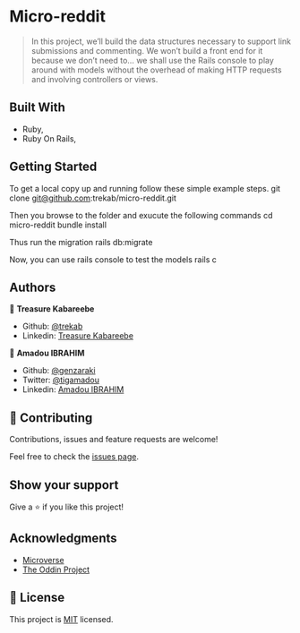 # Micro-reddit


> In this project, we’ll build the data structures necessary to support link submissions and commenting. We won’t build a front end for it because we don’t need to… we shall use the Rails console to play around with models without the overhead of making HTTP requests and involving controllers or views.


## Built With

- Ruby,
- Ruby On Rails,

## Getting Started

To get a local copy up and running follow these simple example steps.
    git clone git@github.com:trekab/micro-reddit.git

Then you browse to the folder and exucute the following commands
    cd micro-reddit
    bundle install

Thus run the migration
    rails db:migrate

Now, you can use rails console to test the models
    rails c


## Authors

👤 **Treasure Kabareebe**

- Github: [@trekab](https://github.com/trekab)
- Linkedin: [Treasure Kabareebe](https://www.linkedin.com/in/treasure-kabareebe/)

👤 **Amadou IBRAHIM**

- Github: [@genzaraki](https://github.com/genzaraki)
- Twitter: [@tigamadou](https://twitter.com/tigamadou)
- Linkedin: [Amadou IBRAHIM](https://www.linkedin.com/in/amadou-ibrahim-75769167/)

## 🤝 Contributing

Contributions, issues and feature requests are welcome!

Feel free to check the [issues page](issues/).

## Show your support

Give a ⭐️ if you like this project!

## Acknowledgments

- [Microverse](https://microverse.org)
- [The Oddin Project](https://www.theodinproject.com/courses/ruby-on-rails/)

## 📝 License

This project is [MIT](lic.url) licensed.
